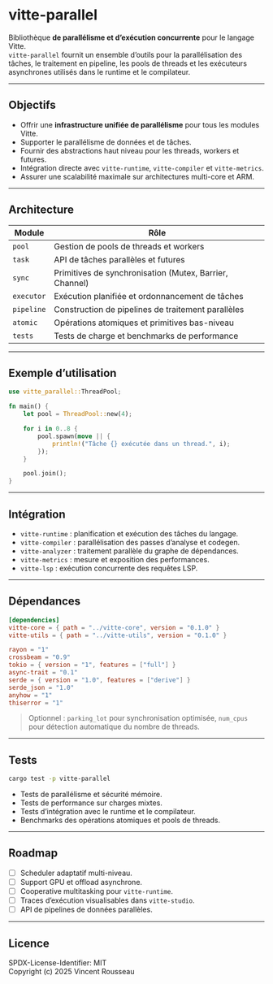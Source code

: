 # vitte-parallel

Bibliothèque **de parallélisme et d’exécution concurrente** pour le langage Vitte.  
`vitte-parallel` fournit un ensemble d’outils pour la parallélisation des tâches, le traitement en pipeline, les pools de threads et les exécuteurs asynchrones utilisés dans le runtime et le compilateur.

---

## Objectifs

- Offrir une **infrastructure unifiée de parallélisme** pour tous les modules Vitte.  
- Supporter le parallélisme de données et de tâches.  
- Fournir des abstractions haut niveau pour les threads, workers et futures.  
- Intégration directe avec `vitte-runtime`, `vitte-compiler` et `vitte-metrics`.  
- Assurer une scalabilité maximale sur architectures multi-core et ARM.

---

## Architecture

| Module        | Rôle |
|---------------|------|
| `pool`        | Gestion de pools de threads et workers |
| `task`        | API de tâches parallèles et futures |
| `sync`        | Primitives de synchronisation (Mutex, Barrier, Channel) |
| `executor`    | Exécution planifiée et ordonnancement de tâches |
| `pipeline`    | Construction de pipelines de traitement parallèles |
| `atomic`      | Opérations atomiques et primitives bas-niveau |
| `tests`       | Tests de charge et benchmarks de performance |

---

## Exemple d’utilisation

```rust
use vitte_parallel::ThreadPool;

fn main() {
    let pool = ThreadPool::new(4);

    for i in 0..8 {
        pool.spawn(move || {
            println!("Tâche {} exécutée dans un thread.", i);
        });
    }

    pool.join();
}
```

---

## Intégration

- `vitte-runtime` : planification et exécution des tâches du langage.  
- `vitte-compiler` : parallélisation des passes d’analyse et codegen.  
- `vitte-analyzer` : traitement parallèle du graphe de dépendances.  
- `vitte-metrics` : mesure et exposition des performances.  
- `vitte-lsp` : exécution concurrente des requêtes LSP.

---

## Dépendances

```toml
[dependencies]
vitte-core = { path = "../vitte-core", version = "0.1.0" }
vitte-utils = { path = "../vitte-utils", version = "0.1.0" }

rayon = "1"
crossbeam = "0.9"
tokio = { version = "1", features = ["full"] }
async-trait = "0.1"
serde = { version = "1.0", features = ["derive"] }
serde_json = "1.0"
anyhow = "1"
thiserror = "1"
``` 

> Optionnel : `parking_lot` pour synchronisation optimisée, `num_cpus` pour détection automatique du nombre de threads.

---

## Tests

```bash
cargo test -p vitte-parallel
```

- Tests de parallélisme et sécurité mémoire.  
- Tests de performance sur charges mixtes.  
- Tests d’intégration avec le runtime et le compilateur.  
- Benchmarks des opérations atomiques et pools de threads.

---

## Roadmap

- [ ] Scheduler adaptatif multi-niveau.  
- [ ] Support GPU et offload asynchrone.  
- [ ] Cooperative multitasking pour `vitte-runtime`.  
- [ ] Traces d’exécution visualisables dans `vitte-studio`.  
- [ ] API de pipelines de données parallèles.

---

## Licence

SPDX-License-Identifier: MIT  
Copyright (c) 2025 Vincent Rousseau
